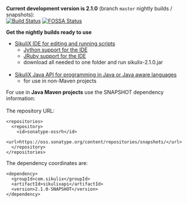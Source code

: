 **Current development version is 2.1.0** (branch `master` nightly builds / snapshots):<br>
[![Build Status](https://travis-ci.org/RaiMan/SikuliX1.svg?branch=master)](https://travis-ci.org/RaiMan/SikuliX1)
[![FOSSA Status](https://app.fossa.com/api/projects/git%2Bgithub.com%2FRaiMan%2FSikuliX1.svg?type=shield)](https://app.fossa.com/projects/git%2Bgithub.com%2FRaiMan%2FSikuliX1?ref=badge_shield)

**Get the nightly builds ready to use**
- [SikuliX IDE for editing and running scripts]()
    - [Jython support for the IDE]()
    - [JRuby support for the IDE]()
    - download all needed to one folder and run sikulix-2.1.0.jar
      <br><br>
- [SikuliX Java API for programming in Java or Java aware languages]()
    - for use in non-Maven projects

For use in **Java Maven projects** use the SNAPSHOT dependency information:<br><br>
The repository URL:
```
<repositories>
  <repository>
    <id>sonatype-ossrh</id>
    <url>https://oss.sonatype.org/content/repositories/snapshots/</url>
  </repository>
</repositories>
```
The dependency coordinates are:
```
<dependency>
  <groupId>com.sikulix</groupId>
  <artifactId>sikulixapi</artifactId>
  <version>2.1.0-SNAPSHOT</version>
</dependency>
```
